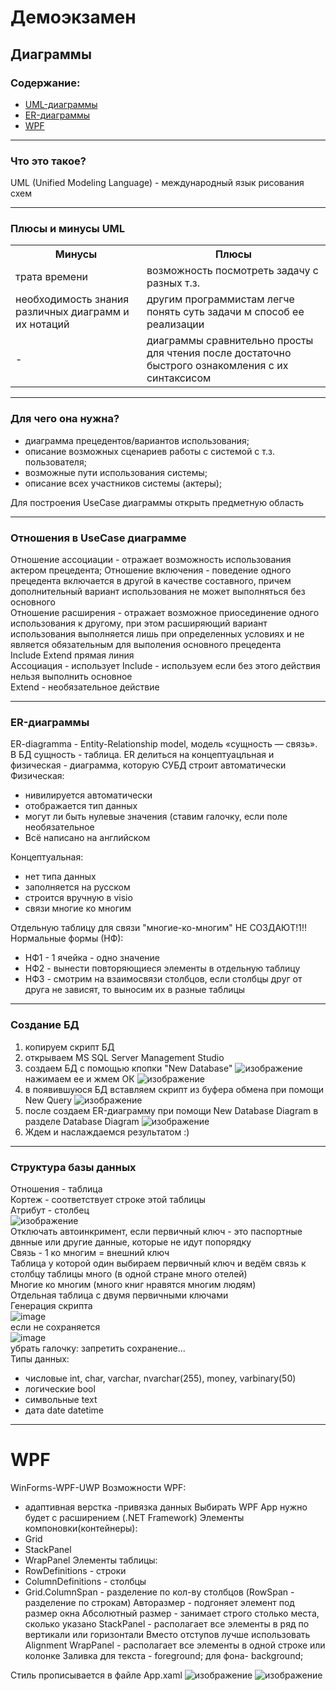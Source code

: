 # Демоэкзамен
## Диаграммы
### Содержание:
- [UML-диаграммы](https://github.com/sanyagribanov/7sem/blob/main/Demoekzamen/lektsiya.md#что-это-такое)
- [ER-диаграммы](https://github.com/sanyagribanov/7sem/blob/main/Demoekzamen/lektsiya.md#ER-диаграммы)
- [WPF](https://github.com/sanyagribanov/7sem/blob/main/Demoekzamen/lektsiya.md#wpf)
---
### Что это такое?
UML (Unified Modeling Language) - международный язык рисования схем<br>

---
### Плюсы и минусы UML
<table>
<tr>
<th>Минусы</th>
<th>Плюсы</th>
</tr>
<tr>
<td>трата времени</td>
<td>возможность посмотреть задачу с разных т.з. </td>
</tr>
<tr>
<td>необходимость знания различных диаграмм и их нотаций</td>
<td>другим программистам легче понять суть задачи м способ ее реализации</td>
</tr>
<tr>
<td> - </td>
<td>диаграммы сравнительно просты для чтения после достаточно быстрого ознакомления с их синтаксисом</td>
</tr>
</table>

---
### Для чего она нужна?
- диаграмма прецедентов/вариантов использования;
- описание возможных сценариев работы с системой с т.з. пользователя;
- возможные пути использования системы;
- описание всех участников системы (актеры);

Для построения UseCase диаграммы открыть предметную область

---
### Отношения в UseCase диаграмме
Отношение ассоциации - отражает возможность использования актером прецедента;
Отношение включения - поведение одного прецедента включается в другой в качестве составного, причем дополнительный вариант использования не может выполняться без основного<br>
Отношение расширения - отражает возможное приосединение одного использования к другому, при этом расширяющий вариант использования выполняется лишь при определенных условиях и не является обязательным для выполения основного прецедента<br>
Include Extend прямая линия<br>
Ассоциация - использует Include - используем если без этого действия нельзя выполнить основное<br>
Extend - необязательное действие<br>

---
### ER-диаграммы
ER-diagramma - Entity-Relationship model, модель «сущность — связь». В БД сущность - таблица.
ER делиться на концептуацльная и физическая - диаграмма, которую СУБД строит автоматически
Физическая:
  * нивилируется автоматически
  * отображается тип данных
  * могут ли быть нулевые значения (ставим галочку, если поле необязательное
  * Всё написано на английском

Концептуальная:
  * нет типа данных
  * заполняется на русском
  * строится вручную в visio
  * связи многие ко многим
  
Отдельную таблицу для связи "многие-ко-многим" НЕ СОЗДАЮТ!1!!<br>
Нормальные формы (НФ):
* НФ1 - 1 ячейка - одно значение
* НФ2 - вынести повторяющиеся элементы в отдельную таблицу
* НФ3 - смотрим на взаимосвязи столбцов, если столбцы друг от друга не зависят, то выносим их в разные таблицы

---
### Cоздание БД
1) копируем скрипт БД
2) открываем MS SQL Server Management Studio
3) создаем БД с помощью кпопки "New Database"
![изображение](https://user-images.githubusercontent.com/86486142/189850269-28b022dc-ced6-416e-bc44-9076cfd3f8c5.png)
нажимаем ее и жмем ОК
![изображение](https://user-images.githubusercontent.com/86486142/189850594-3d7764f4-ad65-4936-8f77-bdebed8fd852.png)
4) в появившуюся БД вставляем скрипт из буфера обмена при помощи New Query
![изображение](https://user-images.githubusercontent.com/86486142/189851001-ea512d98-e827-4a1e-b276-224dd677282e.png)
5) после создаем ER-диаграмму при помощи New Database Diagram в разделе Database Diagram
![изображение](https://user-images.githubusercontent.com/86486142/189851450-d6c512d1-1980-4d9b-9045-cbad40120c6a.png)
6) Ждем и наслаждаемся результатом :)

---
### Структура базы данных
Отношения - таблица<br>
Кортеж - соответствует строке этой таблицы<br>
Атрибут - столбец<br>
![изображение](https://user-images.githubusercontent.com/86486142/189946486-b179d61c-2ef8-499c-b0ed-6be3d61b53c6.png)<br>
Отключать автоинкримент, если первичный ключ - это паспортные двнные или другие данные, которые не идут попорядку<br>
Связь - 1 ко многим = внешний ключ<br>
Таблица у которой один выбираем первичный ключ и ведём связь к столбцу таблицы много (в одной стране много отелей)<br>
Многие ко многим (много книг нравятся многим людям)<br>
Отдельная таблица с двумя первичными ключами<br>
Генерация скрипта<br>
![image](https://user-images.githubusercontent.com/90381005/189865740-ef8d7f44-e9f1-4c48-b2cb-6f06d59fd966.png)<br>
если не сохраняется<br>
![image](https://user-images.githubusercontent.com/90381005/189873578-90d6bab2-5b65-4ce1-9413-e479fc371032.png)<br>
убрать галочку: запретить сохранение...<br>
Типы данных:
- числовые int, char, varchar, nvarchar(255), money, varbinary(50)
- логические bool
- символьные text
- дата date datetime

---
# WPF
WinForms-WPF-UWP
Возможности WPF:
- адаптивная верстка
-привязка данных
Выбирать WPF App нужно будет с расширением (.NET Framework)
Элементы компоновки(контейнеры):
- Grid
- StackPanel
- WrapPanel
Элементы таблицы:
- RowDefinitions - строки
- ColumnDefinitions - столбцы
- Grid.ColumnSpan - разделение по кол-ву столбцов (RowSpan - разделение по строкам)
Авторазмер - подгоняет элемент под размер окна
Абсолютный размер - занимает строго столько места, сколько указано
StackPanel - располагает все элементы в ряд по вертикали или горизонтали
Вместо отступов лучше использовать Alignment
WrapPanel - располагает все элементы в одной строке или колонке
Заливка для текста - foreground; для фона- background;

Cтиль прописывается в файле App.xaml
![изображение](https://user-images.githubusercontent.com/86486142/191473222-3d8b1e67-bb06-40ee-a424-5404fba8a1a3.png)
![изображение](https://user-images.githubusercontent.com/86486142/191473620-531da4a7-5c3e-4cbe-8817-91b93d3c1cbb.png)
